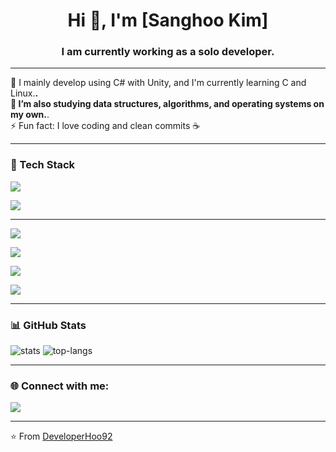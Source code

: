 <h1 align="center">Hi 👋, I'm [Sanghoo Kim]</h1>  <!-- 페이지 맨 위 중앙에 큰 제목으로 이름 출력 -->
<h3 align="center">I am currently working as a solo developer.</h3>  <!-- 부제목: 하는 일 또는 관심사 -->

---

<!-- 🧠 자기소개 섹션 -->
🌱 I mainly develop using C# with Unity, and I'm currently learning C and Linux.**.<br>  <!-- 현재 배우는 기술 -->
💬 I’m also studying data structures, algorithms, and operating systems on my own.**.<br>  <!-- 잘 아는 분야 / 질문 환영 -->
⚡ Fun fact: I love coding and clean commits ☕  <!-- 재미있는 개인 정보나 특징 -->

---

<!-- 🛠️ 기술 스택(Tech Stack) 제목 -->
<h3>🚀 Tech Stack</h3>

<div align="left">  <!-- 아이콘(뱃지)들을 왼쪽 정렬로 묶는 태그 시작 -->

  <!-- 각 뱃지는 shields.io에서 가져온 이미지로 기술 로고를 표시 -->

  <!-- 프로그래밍 언어 -->
  <!-- C# -->
  <img src="https://img.shields.io/badge/C%23-239120?style=for-the-badge&logo=c-sharp&logoColor=white"/>  <!-- C# 사용 -->
  
  <!-- C -->
  <img src="https://img.shields.io/badge/C-00599C?style=for-the-badge&logo=c&logoColor=white"/>  <!-- C 언어 사용 -->

  ---

  <!-- 🧰 개발 도구 (Development Tools) -->
<p align="left">
  <!-- Visual Studio -->
  <img src="https://img.shields.io/badge/Visual%20Studio-5C2D91?style=for-the-badge&logo=visualstudio&logoColor=white"/>  <!-- Visual Studio 사용 -->

  <!-- Git -->
  <img src="https://img.shields.io/badge/Git-F05032?style=for-the-badge&logo=git&logoColor=white"/>  <!-- Git 사용 -->

  <!-- GitHub -->
  <img src="https://img.shields.io/badge/GitHub-181717?style=for-the-badge&logo=github&logoColor=white"/>  <!-- GitHub 사용 -->

  <!-- Linux -->
  <img src="https://img.shields.io/badge/Linux-FCC624?style=for-the-badge&logo=linux&logoColor=black"/>  <!-- Linux 사용 -->
</div>


</div>  <!-- 기술 아이콘 구역 끝 -->

---

<!-- 📊 GitHub 통계 카드 -->
<h3>📊 GitHub Stats</h3>

<p align="left">  <!-- 가운데 정렬 -->
  <!-- GitHub의 활동 통계를 보여주는 이미지 (github-readme-stats 서비스 사용) -->
  <img src="https://github-readme-stats.vercel.app/api?username=DeveloperHoo92&show_icons=true&theme=radical" alt="stats" />
  <!-- 가장 많이 사용한 언어 통계 카드 -->
  <img src="https://github-readme-stats.vercel.app/api/top-langs/?username=DeveloperHoo92&layout=compact&theme=radical" alt="top-langs" />
</div>

---

<!-- 🌐 소셜 미디어 / 링크 섹션 -->
<h3>🌐 Connect with me:</h3>

<div align="left">
  <!-- Threads 프로필 링크 -->
  <a href="https://www.threads.net/@mister_kim_ko" target="_blank">
    <img src="https://img.shields.io/badge/Threads-000000?style=flat-square&logo=threads&logoColor=white"/>  <!-- Threads -->
  </a>
</div>

---

<!-- README 하단에 서명 -->
⭐ From [DeveloperHoo92](https://github.com/DeveloperHoo92)  <!-- 본인 깃허브 링크로 서명 -->
